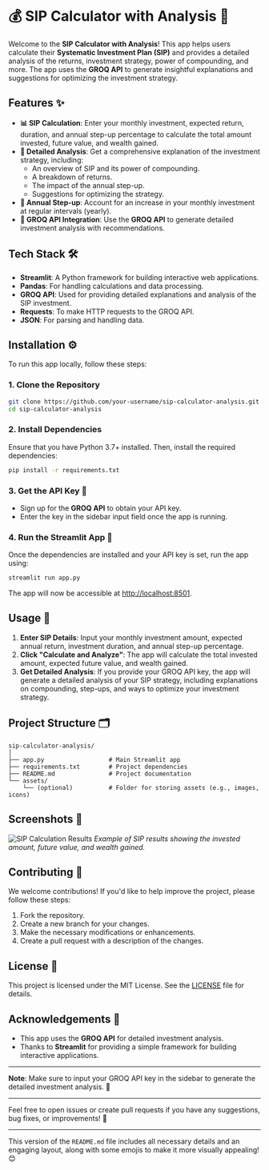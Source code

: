 # 💰 SIP Calculator with Analysis 📅

Welcome to the **SIP Calculator with Analysis**! This app helps users calculate their **Systematic Investment Plan (SIP)** and provides a detailed analysis of the returns, investment strategy, power of compounding, and more. The app uses the **GROQ API** to generate insightful explanations and suggestions for optimizing the investment strategy.

## Features ✨

- **📊 SIP Calculation**: Enter your monthly investment, expected return, duration, and annual step-up percentage to calculate the total amount invested, future value, and wealth gained.
- **🧠 Detailed Analysis**: Get a comprehensive explanation of the investment strategy, including:
  - An overview of SIP and its power of compounding.
  - A breakdown of returns.
  - The impact of the annual step-up.
  - Suggestions for optimizing the strategy.
- **📅 Annual Step-up**: Account for an increase in your monthly investment at regular intervals (yearly).
- **🔑 GROQ API Integration**: Use the **GROQ API** to generate detailed investment analysis with recommendations.

## Tech Stack 🛠️

- **Streamlit**: A Python framework for building interactive web applications.
- **Pandas**: For handling calculations and data processing.
- **GROQ API**: Used for providing detailed explanations and analysis of the SIP investment.
- **Requests**: To make HTTP requests to the GROQ API.
- **JSON**: For parsing and handling data.

## Installation ⚙️

To run this app locally, follow these steps:

### 1. Clone the Repository
```bash
git clone https://github.com/your-username/sip-calculator-analysis.git
cd sip-calculator-analysis
```

### 2. Install Dependencies
Ensure that you have Python 3.7+ installed. Then, install the required dependencies:
```bash
pip install -r requirements.txt
```

### 3. Get the API Key 🔑
- Sign up for the **GROQ API** to obtain your API key.
- Enter the key in the sidebar input field once the app is running.

### 4. Run the Streamlit App 🚀
Once the dependencies are installed and your API key is set, run the app using:
```bash
streamlit run app.py
```

The app will now be accessible at [http://localhost:8501](http://localhost:8501).

## Usage 📱

1. **Enter SIP Details**: Input your monthly investment amount, expected annual return, investment duration, and annual step-up percentage.
2. **Click "Calculate and Analyze"**: The app will calculate the total invested amount, expected future value, and wealth gained.
3. **Get Detailed Analysis**: If you provide your GROQ API key, the app will generate a detailed analysis of your SIP strategy, including explanations on compounding, step-ups, and ways to optimize your investment strategy.

## Project Structure 🗂️

```plaintext
sip-calculator-analysis/
│
├── app.py                  # Main Streamlit app
├── requirements.txt        # Project dependencies
├── README.md               # Project documentation
└── assets/
    └── (optional)          # Folder for storing assets (e.g., images, icons)
```

## Screenshots 📸

![SIP Calculation Results](screenshots/sip_results.png)
*Example of SIP results showing the invested amount, future value, and wealth gained.*

## Contributing 🤝

We welcome contributions! If you'd like to help improve the project, please follow these steps:

1. Fork the repository.
2. Create a new branch for your changes.
3. Make the necessary modifications or enhancements.
4. Create a pull request with a description of the changes.

## License 📜

This project is licensed under the MIT License. See the [LICENSE](LICENSE) file for details.

## Acknowledgements 🙏

- This app uses the **GROQ API** for detailed investment analysis.
- Thanks to **Streamlit** for providing a simple framework for building interactive applications.

---

**Note**: Make sure to input your GROQ API key in the sidebar to generate the detailed investment analysis. 🔑

---

Feel free to open issues or create pull requests if you have any suggestions, bug fixes, or improvements! 🚀

---

This version of the `README.md` file includes all necessary details and an engaging layout, along with some emojis to make it more visually appealing! 😊
